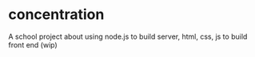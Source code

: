 # concentration
A school project about using node.js to build server, html, css, js to build front end (wip)
